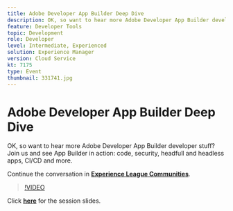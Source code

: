 ```yaml
---
title: Adobe Developer App Builder Deep Dive
description: OK, so want to hear more Adobe Developer App Builder developer stuff? Join us and see Adobe Developer App Builder in action - code, security, headfull and headless apps, CI/CD and more. This session was delivered as part of Adobe Developers Live Content event.
feature: Developer Tools
topic: Development
role: Developer
level: Intermediate, Experienced
solution: Experience Manager
version: Cloud Service
kt: 7175
type: Event
thumbnail: 331741.jpg
---
```


# Adobe Developer App Builder Deep Dive 

OK, so want to hear more Adobe Developer App Builder developer stuff? Join us and see App Builder in action: code, security, headfull and headless apps, CI/CD and more.

Continue the conversation in **[Experience League Communities](http://adobe.ly/36Yd3v6)**.

>[!VIDEO](https://video.tv.adobe.com/v/331741/?quality=12&learn=on&hidetitle=true)

Click **[here](/help/assets/app-builder.pdf)** for the session slides.
